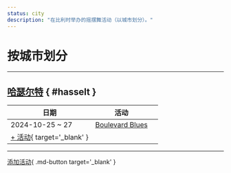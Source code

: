```yaml
---
status: city
description: "在比利时举办的摇摆舞活动（以城市划分）。"
---
```


# 按城市划分

---

## <a id=hasselt></a>[哈瑟尔特](#hasselt) { #hasselt }

| 日期 | 活动 | |
| --- | --- | --- |
| 2024-10-25 ~ 27 | [Boulevard Blues](boulevard-blues-2024.md) |  |
| [+ 活动](https://github.com/swingdance/events/issues/new?assignees=&labels=add+event&projects=&template=02-add_entity.yml&title=%5B2025%2Fbe%5D%20%3CName%3E&region=be&province=Hasselt&city=Hasselt&org_id=&date_starts=2025-&date_ends=2025-){ target='_blank' }

---

[添加活动](https://github.com/swingdance/events/issues/new?assignees=&labels=add+event&projects=&template=02-add_entity.yml&title=%5Bbe%5D%20%3CName%3E&region=be&province=&city=&org_id=2025){ .md-button target='_blank' }

